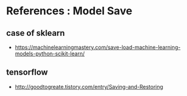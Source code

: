
# References : Model Save 

## case of sklearn
- https://machinelearningmastery.com/save-load-machine-learning-models-python-scikit-learn/

## tensorflow 
- http://goodtogreate.tistory.com/entry/Saving-and-Restoring
